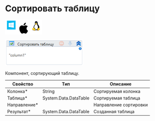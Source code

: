 # Сортировать таблицу

![](../../../../resources/activities/basic/data/data-tables/image-100-1-1-1-1-1-1-1-2-256.png)

![](../../../../resources/activities/basic/data/data-tables/image-422.png)

Компонент, сортирующий таблицу.

| Свойство      | Тип                   | Описание               |
| ------------- | --------------------- | ---------------------- |
| Колонка\*     | String                | Сортируемая колонка    |
| Таблица\*     | System.Data.DataTable | Сортируемая таблица    |
| Направление\* |                       | Направление сортировки |
| Результат\*   | System.Data.DataTable | Созданная таблица      |
